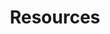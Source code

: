---
layout: page
title: Resources
nav: false
nav_order: 6
dropdown: true
children: 
    - title: Blog
      permalink: /blog/
    - title: divider
    - title: Teaching
      permalink: /teaching/
---